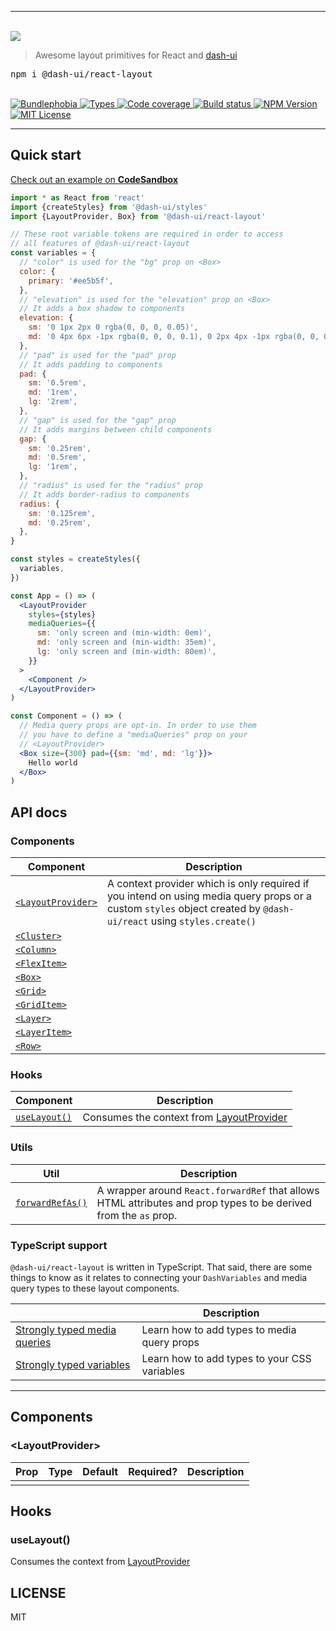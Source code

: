 <hr>
  <br/>
  <img src='https://github.com/dash-ui/styles/raw/master/assets/logo.png'/>
  <blockquote>Awesome layout primitives for React and <a href="https://github.com/dash-ui/styles">dash-ui</a></blockquote>
  
  <pre>npm i @dash-ui/react-layout</pre>
  <br/>
  
  <a href="https://bundlephobia.com/result?p=@dash-ui/react-layout">
    <img alt="Bundlephobia" src="https://img.shields.io/bundlephobia/minzip/@dash-ui/react-layout?style=for-the-badge&labelColor=24292e">
  </a>

  <a aria-label="Types" href="https://www.npmjs.com/package/@dash-ui/react-layout">
    <img alt="Types" src="https://img.shields.io/npm/types/@dash-ui/react-layout?style=for-the-badge&labelColor=24292e">
  </a>
  <a aria-label="Code coverage report" href="https://codecov.io/gh/dash-ui/react-layout">
    <img alt="Code coverage" src="https://img.shields.io/codecov/c/gh/dash-ui/react-layout?style=for-the-badge&labelColor=24292e">
  </a>
  <a aria-label="Build status" href="https://travis-ci.com/dash-ui/react-layout">
    <img alt="Build status" src="https://img.shields.io/travis/com/dash-ui/react-layout?style=for-the-badge&labelColor=24292e">
  </a>
  <a aria-label="NPM version" href="https://www.npmjs.com/package/@dash-ui/react-layout">
    <img alt="NPM Version" src="https://img.shields.io/npm/v/@dash-ui/react-layout?style=for-the-badge&labelColor=24292e">
  </a>
  <a aria-label="License" href="https://jaredlunde.mit-license.org/">
    <img alt="MIT License" src="https://img.shields.io/npm/l/@dash-ui/react-layout?style=for-the-badge&labelColor=24292e">
  </a>
<hr>

## Quick start

[Check out an example on **CodeSandbox**](https://codesandbox.io/s/dash-uireact-layout-example-3m3rg?file=/src/App.tsx)

```jsx harmony
import * as React from 'react'
import {createStyles} from '@dash-ui/styles'
import {LayoutProvider, Box} from '@dash-ui/react-layout'

// These root variable tokens are required in order to access
// all features of @dash-ui/react-layout
const variables = {
  // "color" is used for the "bg" prop on <Box>
  color: {
    primary: '#ee5b5f',
  },
  // "elevation" is used for the "elevation" prop on <Box>
  // It adds a box shadow to components
  elevation: {
    sm: '0 1px 2px 0 rgba(0, 0, 0, 0.05)',
    md: '0 4px 6px -1px rgba(0, 0, 0, 0.1), 0 2px 4px -1px rgba(0, 0, 0, 0.06)',
  },
  // "pad" is used for the "pad" prop
  // It adds padding to components
  pad: {
    sm: '0.5rem',
    md: '1rem',
    lg: '2rem',
  },
  // "gap" is used for the "gap" prop
  // It adds margins between child components
  gap: {
    sm: '0.25rem',
    md: '0.5rem',
    lg: '1rem',
  },
  // "radius" is used for the "radius" prop
  // It adds border-radius to components
  radius: {
    sm: '0.125rem',
    md: '0.25rem',
  },
}

const styles = createStyles({
  variables,
})

const App = () => (
  <LayoutProvider
    styles={styles}
    mediaQueries={{
      sm: 'only screen and (min-width: 0em)',
      md: 'only screen and (min-width: 35em)',
      lg: 'only screen and (min-width: 80em)',
    }}
  >
    <Component />
  </LayoutProvider>
)

const Component = () => (
  // Media query props are opt-in. In order to use them
  // you have to define a "mediaQueries" prop on your
  // <LayoutProvider>
  <Box size={300} pad={{sm: 'md', md: 'lg'}}>
    Hello world
  </Box>
)
```

## API docs

### Components

| Component                             | Description                                                                                                                                                        |
| ------------------------------------- | ------------------------------------------------------------------------------------------------------------------------------------------------------------------ |
| [`<LayoutProvider>`](#layoutprovider) | A context provider which is only required if you intend on using media query props or a custom `styles` object created by `@dash-ui/react` using `styles.create()` |
| [`<Cluster>`](#cluster)               |                                                                                                                                                                    |
| [`<Column>`](#column)                 |                                                                                                                                                                    |
| [`<FlexItem>`](#flexitem)             |                                                                                                                                                                    |
| [`<Box>`](#frame)                     |                                                                                                                                                                    |
| [`<Grid>`](#grid)                     |                                                                                                                                                                    |
| [`<GridItem>`](#griditem)             |                                                                                                                                                                    |
| [`<Layer>`](#layer)                   |                                                                                                                                                                    |
| [`<LayerItem>`](#layeritem)           |                                                                                                                                                                    |
| [`<Row>`](#row)                       |                                                                                                                                                                    |

### Hooks

| Component                   | Description                                                 |
| --------------------------- | ----------------------------------------------------------- |
| [`useLayout()`](#uselayout) | Consumes the context from [LayoutProvider](#layoutprovider) |

### Utils

| Util                              | Description                                                                                                      |
| --------------------------------- | ---------------------------------------------------------------------------------------------------------------- |
| [`forwardRefAs()`](#forwardrefas) | A wrapper around `React.forwardRef` that allows HTML attributes and prop types to be derived from the `as` prop. |

### TypeScript support

`@dash-ui/react-layout` is written in TypeScript. That said, there are some things to know
as it relates to connecting your `DashVariables` and media query types to these layout
components.

|                                                               | Description                                  |
| ------------------------------------------------------------- | -------------------------------------------- |
| [Strongly typed media queries](#strongly-typed-media-queries) | Learn how to add types to media query props  |
| [Strongly typed variables](#strongly-typed-variables)         | Learn how to add types to your CSS variables |

---

## Components

### &lt;LayoutProvider&gt;

| Prop | Type | Default | Required? | Description |
| ---- | ---- | ------- | --------- | ----------- |
|      |      |         |           |             |

## Hooks

### useLayout()

Consumes the context from [LayoutProvider](#layoutprovider)

## LICENSE

MIT
